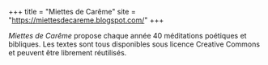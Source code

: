 +++
title = "Miettes de Carême"
site = "https://miettesdecareme.blogspot.com/"
+++

*Miettes de Carême* propose chaque année 40 méditations poétiques et bibliques. Les textes sont tous disponibles sous licence Creative Commons et peuvent être librement réutilisés.

